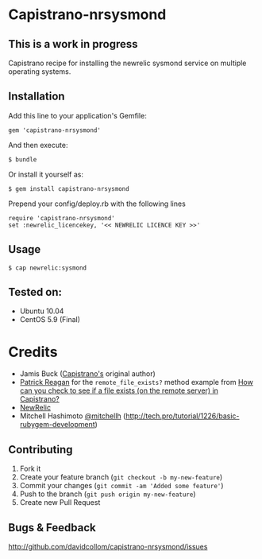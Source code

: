 # Capistrano-nrsysmond

## This is a work in progress

Capistrano recipe for installing the newrelic sysmond service on multiple operating systems.

## Installation

Add this line to your application's Gemfile:

    gem 'capistrano-nrsysmond'

And then execute:

    $ bundle

Or install it yourself as:

    $ gem install capistrano-nrsysmond

Prepend your config/deploy.rb with the following lines

    require 'capistrano-nrsysmond'
    set :newrelic_licencekey, '<< NEWRELIC LICENCE KEY >>'

## Usage

    $ cap newrelic:sysmond

## Tested on:
* Ubuntu 10.04
* CentOS 5.9 (Final)


# Credits
* Jamis Buck ([Capistrano's](https://github.com/capistrano) original author)
* [Patrick Reagan](http://stackoverflow.com/users/206390/patrick-reagan) for the `remote_file_exists?` method example from [How can you check to see if a file exists (on the remote server) in Capistrano?](http://stackoverflow.com/questions/1661586/how-can-you-check-to-see-if-a-file-exists-on-the-remote-server-in-capistrano)
* [NewRelic](http://www.newrelic.com/)
* Mitchell Hashimoto [@mitchellh](https://twitter.com/mitchellh) (http://tech.pro/tutorial/1226/basic-rubygem-development) 

## Contributing

1. Fork it
2. Create your feature branch (`git checkout -b my-new-feature`)
3. Commit your changes (`git commit -am 'Added some feature'`)
4. Push to the branch (`git push origin my-new-feature`)
5. Create new Pull Request

## Bugs & Feedback

http://github.com/davidcollom/capistrano-nrsysmond/issues

